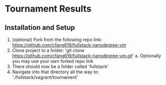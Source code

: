 # Tournament Results

## Installation and Setup

1. (optional) Fork from the following repo link: https://github.com/cfang619/fullstack-nanodegree-vm
2. Clone project to a folder: 'git clone https://github.com/cfang619/fullstack-nanodegree-vm.git'
	a. Optionally you may use your own forked repo link
3. There should now be a folder called 'fullstack'
4. Navigate into that directory all the way to: './fullstack/vagrant/tournament'